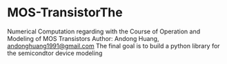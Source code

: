 # MOS-TransistorThe 
Numerical Computation regarding with the Course of Operation and Modeling of MOS Transistors
Author: Andong Huang, andonghuang1991@gmail.com
The final goal is to build a python library for the semicondtor device modeling
